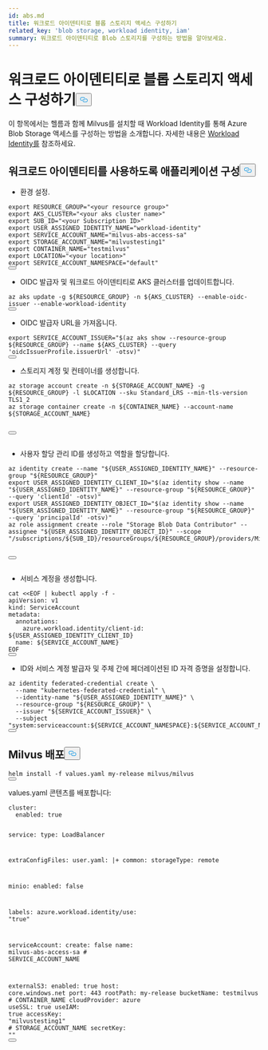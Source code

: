 ```yaml
---
id: abs.md
title: 워크로드 아이덴티티로 블롭 스토리지 액세스 구성하기
related_key: 'blob storage, workload identity, iam'
summary: 워크로드 아이덴티티로 Blob 스토리지를 구성하는 방법을 알아보세요.
---
```

<h1 id="Configure-Blob-Storage-Access-by-Workload-Identity" class="common-anchor-header">워크로드 아이덴티티로 블롭 스토리지 액세스 구성하기<button data-href="#Configure-Blob-Storage-Access-by-Workload-Identity" class="anchor-icon" translate="no">
      <svg translate="no"
        aria-hidden="true"
        focusable="false"
        height="20"
        version="1.1"
        viewBox="0 0 16 16"
        width="16"
      >
        <path
          fill="#0092E4"
          fill-rule="evenodd"
          d="M4 9h1v1H4c-1.5 0-3-1.69-3-3.5S2.55 3 4 3h4c1.45 0 3 1.69 3 3.5 0 1.41-.91 2.72-2 3.25V8.59c.58-.45 1-1.27 1-2.09C10 5.22 8.98 4 8 4H4c-.98 0-2 1.22-2 2.5S3 9 4 9zm9-3h-1v1h1c1 0 2 1.22 2 2.5S13.98 12 13 12H9c-.98 0-2-1.22-2-2.5 0-.83.42-1.64 1-2.09V6.25c-1.09.53-2 1.84-2 3.25C6 11.31 7.55 13 9 13h4c1.45 0 3-1.69 3-3.5S14.5 6 13 6z"
        ></path>
      </svg>
    </button></h1><p>이 항목에서는 헬름과 함께 Milvus를 설치할 때 Workload Identity를 통해 Azure Blob Storage 액세스를 구성하는 방법을 소개합니다. 자세한 내용은 <a href="https://azure.github.io/azure-workload-identity/docs/introduction.html">Workload Identity를</a> 참조하세요.</p>
<h2 id="Configure-applications-to-use-Workload-Identity" class="common-anchor-header">워크로드 아이덴티티를 사용하도록 애플리케이션 구성<button data-href="#Configure-applications-to-use-Workload-Identity" class="anchor-icon" translate="no">
      <svg translate="no"
        aria-hidden="true"
        focusable="false"
        height="20"
        version="1.1"
        viewBox="0 0 16 16"
        width="16"
      >
        <path
          fill="#0092E4"
          fill-rule="evenodd"
          d="M4 9h1v1H4c-1.5 0-3-1.69-3-3.5S2.55 3 4 3h4c1.45 0 3 1.69 3 3.5 0 1.41-.91 2.72-2 3.25V8.59c.58-.45 1-1.27 1-2.09C10 5.22 8.98 4 8 4H4c-.98 0-2 1.22-2 2.5S3 9 4 9zm9-3h-1v1h1c1 0 2 1.22 2 2.5S13.98 12 13 12H9c-.98 0-2-1.22-2-2.5 0-.83.42-1.64 1-2.09V6.25c-1.09.53-2 1.84-2 3.25C6 11.31 7.55 13 9 13h4c1.45 0 3-1.69 3-3.5S14.5 6 13 6z"
        ></path>
      </svg>
    </button></h2><ul>
<li>환경 설정.</li>
</ul>
<pre><code translate="no" class="language-bash"><span class="hljs-keyword">export</span> <span class="hljs-variable constant_">RESOURCE_GROUP</span>=<span class="hljs-string">&quot;&lt;your resource group&gt;&quot;</span>
<span class="hljs-keyword">export</span> <span class="hljs-variable constant_">AKS_CLUSTER</span>=<span class="hljs-string">&quot;&lt;your aks cluster name&gt;&quot;</span> 
<span class="hljs-keyword">export</span> <span class="hljs-variable constant_">SUB_ID</span>=<span class="hljs-string">&quot;&lt;your Subscription ID&gt;&quot;</span>
<span class="hljs-keyword">export</span> <span class="hljs-variable constant_">USER_ASSIGNED_IDENTITY_NAME</span>=<span class="hljs-string">&quot;workload-identity&quot;</span>
<span class="hljs-keyword">export</span> <span class="hljs-variable constant_">SERVICE_ACCOUNT_NAME</span>=<span class="hljs-string">&quot;milvus-abs-access-sa&quot;</span>
<span class="hljs-keyword">export</span> <span class="hljs-variable constant_">STORAGE_ACCOUNT_NAME</span>=<span class="hljs-string">&quot;milvustesting1&quot;</span>
<span class="hljs-keyword">export</span> <span class="hljs-variable constant_">CONTAINER_NAME</span>=<span class="hljs-string">&quot;testmilvus&quot;</span>
<span class="hljs-keyword">export</span> <span class="hljs-variable constant_">LOCATION</span>=<span class="hljs-string">&quot;&lt;your location&gt;&quot;</span>
<span class="hljs-keyword">export</span> <span class="hljs-variable constant_">SERVICE_ACCOUNT_NAMESPACE</span>=<span class="hljs-string">&quot;default&quot;</span>
<button class="copy-code-btn"></button></code></pre>
<ul>
<li>OIDC 발급자 및 워크로드 아이덴티티로 AKS 클러스터를 업데이트합니다.</li>
</ul>
<pre><code translate="no" class="language-bash">az aks update -g <span class="hljs-variable">${RESOURCE_GROUP}</span> -n <span class="hljs-variable">${AKS_CLUSTER}</span> --enable-oidc-issuer --enable-workload-identity
<button class="copy-code-btn"></button></code></pre>
<ul>
<li>OIDC 발급자 URL을 가져옵니다.</li>
</ul>
<pre><code translate="no" class="language-bash"><span class="hljs-built_in">export</span> SERVICE_ACCOUNT_ISSUER=<span class="hljs-string">&quot;<span class="hljs-subst">$(az aks show --resource-group ${RESOURCE_GROUP} --name ${AKS_CLUSTER} --query &#x27;oidcIssuerProfile.issuerUrl&#x27; -otsv)</span>&quot;</span>
<button class="copy-code-btn"></button></code></pre>
<ul>
<li>스토리지 계정 및 컨테이너를 생성합니다.</li>
</ul>
<pre><code translate="no" class="language-bash">az storage account create -n <span class="hljs-variable">${STORAGE_ACCOUNT_NAME}</span> -g <span class="hljs-variable">${RESOURCE_GROUP}</span> -l <span class="hljs-variable">$LOCATION</span> --sku Standard_LRS --min-tls-version TLS1_2
az storage container create -n <span class="hljs-variable">${CONTAINER_NAME}</span> --account-name <span class="hljs-variable">${STORAGE_ACCOUNT_NAME}</span>

<button class="copy-code-btn"></button></code></pre>
<ul>
<li>사용자 할당 관리 ID를 생성하고 역할을 할당합니다.</li>
</ul>
<pre><code translate="no" class="language-bash">az identity create --name <span class="hljs-string">&quot;<span class="hljs-variable">${USER_ASSIGNED_IDENTITY_NAME}</span>&quot;</span> --resource-group <span class="hljs-string">&quot;<span class="hljs-variable">${RESOURCE_GROUP}</span>&quot;</span>
<span class="hljs-built_in">export</span> USER_ASSIGNED_IDENTITY_CLIENT_ID=<span class="hljs-string">&quot;<span class="hljs-subst">$(az identity show --name <span class="hljs-string">&quot;<span class="hljs-variable">${USER_ASSIGNED_IDENTITY_NAME}</span>&quot;</span> --resource-group <span class="hljs-string">&quot;<span class="hljs-variable">${RESOURCE_GROUP}</span>&quot;</span> --query &#x27;clientId&#x27; -otsv)</span>&quot;</span>
<span class="hljs-built_in">export</span> USER_ASSIGNED_IDENTITY_OBJECT_ID=<span class="hljs-string">&quot;<span class="hljs-subst">$(az identity show --name <span class="hljs-string">&quot;<span class="hljs-variable">${USER_ASSIGNED_IDENTITY_NAME}</span>&quot;</span> --resource-group <span class="hljs-string">&quot;<span class="hljs-variable">${RESOURCE_GROUP}</span>&quot;</span> --query &#x27;principalId&#x27; -otsv)</span>&quot;</span>
az role assignment create --role <span class="hljs-string">&quot;Storage Blob Data Contributor&quot;</span> --assignee <span class="hljs-string">&quot;<span class="hljs-variable">${USER_ASSIGNED_IDENTITY_OBJECT_ID}</span>&quot;</span> --scope <span class="hljs-string">&quot;/subscriptions/<span class="hljs-variable">${SUB_ID}</span>/resourceGroups/<span class="hljs-variable">${RESOURCE_GROUP}</span>/providers/Microsoft.Storage/storageAccounts/<span class="hljs-variable">${STORAGE_ACCOUNT_NAME}</span>&quot;</span>

<button class="copy-code-btn"></button></code></pre>
<ul>
<li>서비스 계정을 생성합니다.</li>
</ul>
<pre><code translate="no" class="language-bash"><span class="hljs-built_in">cat</span> &lt;&lt;<span class="hljs-string">EOF | kubectl apply -f -
apiVersion: v1
kind: ServiceAccount
metadata:
  annotations:
    azure.workload.identity/client-id: ${USER_ASSIGNED_IDENTITY_CLIENT_ID}
  name: ${SERVICE_ACCOUNT_NAME}
EOF</span>
<button class="copy-code-btn"></button></code></pre>
<ul>
<li>ID와 서비스 계정 발급자 및 주체 간에 페더레이션된 ID 자격 증명을 설정합니다.</li>
</ul>
<pre><code translate="no" class="language-bash">az identity federated-credential create \
  --name <span class="hljs-string">&quot;kubernetes-federated-credential&quot;</span> \
  --identity-name <span class="hljs-string">&quot;<span class="hljs-variable">${USER_ASSIGNED_IDENTITY_NAME}</span>&quot;</span> \
  --resource-group <span class="hljs-string">&quot;<span class="hljs-variable">${RESOURCE_GROUP}</span>&quot;</span> \
  --issuer <span class="hljs-string">&quot;<span class="hljs-variable">${SERVICE_ACCOUNT_ISSUER}</span>&quot;</span> \
  --subject <span class="hljs-string">&quot;system:serviceaccount:<span class="hljs-variable">${SERVICE_ACCOUNT_NAMESPACE}</span>:<span class="hljs-variable">${SERVICE_ACCOUNT_NAME}</span>&quot;</span>
<button class="copy-code-btn"></button></code></pre>
<h2 id="Deploy-Milvus" class="common-anchor-header">Milvus 배포<button data-href="#Deploy-Milvus" class="anchor-icon" translate="no">
      <svg translate="no"
        aria-hidden="true"
        focusable="false"
        height="20"
        version="1.1"
        viewBox="0 0 16 16"
        width="16"
      >
        <path
          fill="#0092E4"
          fill-rule="evenodd"
          d="M4 9h1v1H4c-1.5 0-3-1.69-3-3.5S2.55 3 4 3h4c1.45 0 3 1.69 3 3.5 0 1.41-.91 2.72-2 3.25V8.59c.58-.45 1-1.27 1-2.09C10 5.22 8.98 4 8 4H4c-.98 0-2 1.22-2 2.5S3 9 4 9zm9-3h-1v1h1c1 0 2 1.22 2 2.5S13.98 12 13 12H9c-.98 0-2-1.22-2-2.5 0-.83.42-1.64 1-2.09V6.25c-1.09.53-2 1.84-2 3.25C6 11.31 7.55 13 9 13h4c1.45 0 3-1.69 3-3.5S14.5 6 13 6z"
        ></path>
      </svg>
    </button></h2><pre><code translate="no" class="language-bash">helm install -f values.yaml my-release milvus/milvus
<button class="copy-code-btn"></button></code></pre>
<p>values.yaml 콘텐츠를 배포합니다:</p>
<pre><code translate="no" class="language-yaml">cluster:
  enabled: <span class="hljs-literal">true</span>

service:
  <span class="hljs-built_in">type</span>: LoadBalancer

extraConfigFiles:
  user.yaml: |+
    common:
      storageType: remote

minio:
  enabled: <span class="hljs-literal">false</span>

labels:
  azure.workload.identity/use: <span class="hljs-string">&quot;true&quot;</span>

serviceAccount:
  create: <span class="hljs-literal">false</span>
  name: milvus-abs-access-sa <span class="hljs-comment"># SERVICE_ACCOUNT_NAME</span>

externalS3:
  enabled: <span class="hljs-literal">true</span>
  host: core.windows.net
  port: 443
  rootPath: my-release
  bucketName: testmilvus <span class="hljs-comment"># CONTAINER_NAME</span>
  cloudProvider: azure
  useSSL: <span class="hljs-literal">true</span>
  useIAM: <span class="hljs-literal">true</span>
  accessKey: <span class="hljs-string">&quot;milvustesting1&quot;</span> <span class="hljs-comment"># STORAGE_ACCOUNT_NAME</span>
  secretKey: <span class="hljs-string">&quot;&quot;</span>
<button class="copy-code-btn"></button></code></pre>
